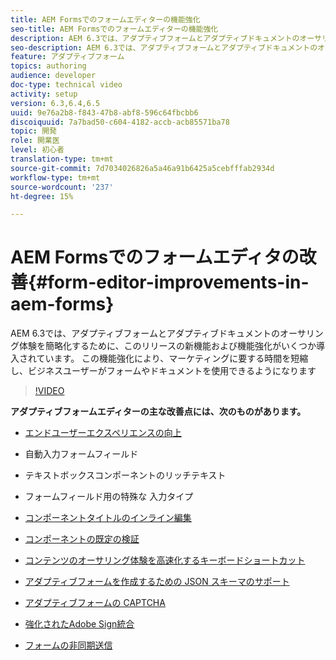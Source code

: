 ```yaml
---
title: AEM Formsでのフォームエディターの機能強化
seo-title: AEM Formsでのフォームエディターの機能強化
description: AEM 6.3では、アダプティブフォームとアダプティブドキュメントのオーサリング体験を簡略化するために、このリリースの新機能および機能強化がいくつか導入されています。 この機能強化により、マーケティングに要する時間を短縮し、ビジネスユーザーがフォームやドキュメントを使用できるようになります
seo-description: AEM 6.3では、アダプティブフォームとアダプティブドキュメントのオーサリング体験を簡略化するために、このリリースの新機能および機能強化がいくつか導入されています。 この機能強化により、マーケティングに要する時間を短縮し、ビジネスユーザーがフォームやドキュメントを使用できるようになります
feature: アダプティブフォーム
topics: authoring
audience: developer
doc-type: technical video
activity: setup
version: 6.3,6.4,6.5
uuid: 9e76a2b8-f843-47b8-abf8-596c64fbcbb6
discoiquuid: 7a7bad50-c604-4182-accb-acb85571ba78
topic: 開発
role: 開業医
level: 初心者
translation-type: tm+mt
source-git-commit: 7d7034026826a5a46a91b6425a5cebfffab2934d
workflow-type: tm+mt
source-wordcount: '237'
ht-degree: 15%

---
```



# AEM Formsでのフォームエディタの改善{#form-editor-improvements-in-aem-forms}

AEM 6.3では、アダプティブフォームとアダプティブドキュメントのオーサリング体験を簡略化するために、このリリースの新機能および機能強化がいくつか導入されています。 この機能強化により、マーケティングに要する時間を短縮し、ビジネスユーザーがフォームやドキュメントを使用できるようになります

>[!VIDEO](https://video.tv.adobe.com/v/19500/)

**アダプティブフォームエディターの主な改善点には、次のものがあります。**

* [エンドユーザーエクスペリエンスの向上](https://helpx.adobe.com/aem-forms/6-3/introduction-forms-authoring.html)

* 自動入力フォームフィールド
* テキストボックスコンポーネントのリッチテキスト
* フォームフィールド用の特殊な 入力タイプ

* [コンポーネントタイトルのインライン編集](https://helpx.adobe.com/aem-forms/6-3/introduction-forms-authoring.html)
* [コンポーネントの既定の検証](https://helpx.adobe.com/aem-forms/6-3/introduction-forms-authoring.html)
* [コンテンツのオーサリング体験を高速化するキーボードショートカット](https://helpx.adobe.com/aem-forms/6-3/keyboard-shortcuts.html#AdaptiveFormEditor)
* [アダプティブフォームを作成するための JSON スキーマのサポート](https://helpx.adobe.com/aem-forms/6-3/adaptive-form-json-schema-form-model.html)
* [アダプティブフォームの CAPTCHA](https://helpx.adobe.com/aem-forms/6-3/captcha-adaptive-forms.html)
* [強化されたAdobe Sign統合](https://helpx.adobe.com/aem-forms/6-3/working-with-adobe-sign.html)
* [フォームの非同期送信](https://helpx.adobe.com/aem-forms/6-3/asynchronous-submissions-adaptive-forms.html)
